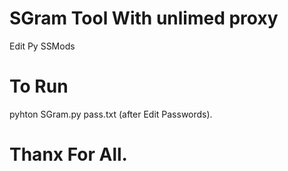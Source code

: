 # SGram Tool With unlimed proxy
Edit Py SSMods

# To Run
pyhton SGram.py pass.txt (after Edit Passwords).

# Thanx For All.
